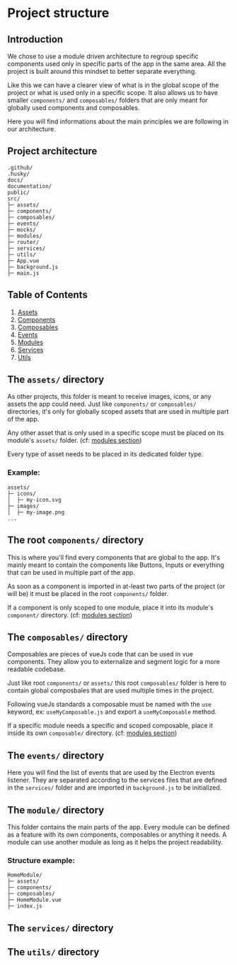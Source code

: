 # Project structure

## Introduction

We chose to use a module driven architecture to regroup specific components used only in specific parts of the app in the same area. All the project is built around this mindset to better separate everything.

Like this we can have a clearer view of what is in the global scope of the project or what is used only in a specific scope. It also allows us to have smaller `components/` and `composables/` folders that are only meant for globally used components and composables.

Here you will find informations about the main principles we are following in our architecture.

## Project architecture

```
.github/
.husky/
docs/
documentation/
public/
src/
├─ assets/
├─ components/
├─ composables/
├─ events/
├─ mocks/
├─ modules/
├─ router/
├─ services/
├─ utils/
├─ App.vue
├─ background.js
├─ main.js

```

## Table of Contents

1. [Assets](#the-assets-directory)
2. [Components](#the-root-components-directory)
3. [Composables](#the-composables-directory)
4. [Events](#the-events-directory)
5. [Modules](#the-modules-directory)
6. [Services](#the-services-directory)
7. [Utils](#the-utils-directory)

## The `assets/` directory

As other projects, this folder is meant to receive images, icons, or any assets the app could need. Just like `components/` or `composables/` directories, it's only for globally scoped assets that are used in multiple part of the app.

Any other asset that is only used in a specific scope must be placed on its module's `assets/` folder. (cf: [modules section](#the-module-directory))

Every type of asset needs to be placed in its dedicated folder type.

### Example:

```
assets/
├─ icons/
│  ├─ my-icon.svg
├─ images/
│  ├─ my-image.png
...
```

## The root `components/` directory

This is where you'll find every components that are global to the app. It's mainly meant to contain the components like Buttons, Inputs or everything that can be used in multiple part of the app.

As soon as a component is imported in at-least two parts of the project (or will be) it must be placed in the root `components/` folder.

If a component is only scoped to one module, place it into its module's `component/` directory. (cf: [modules section](#the-module-directory))

## The `composables/` directory

Composables are pieces of vueJs code that can be used in vue components. They allow you to externalize and segment logic for a more readable codebase.

Just like root `components/` or `assets/` this root `composables/` folder is here to contain global composbales that are used multiple times in the project.

Following vueJs standards a composable must be named with the `use` keyword, ex: `useMyComposable.js` and export a `useMyComposable` method.

If a specific module needs a specific and scoped composable, place it inside its own `composable/` directory. (cf: [modules section](#the-module-directory))

## The `events/` directory

Here you will find the list of events that are used by the Electron events listener. They are separated according to the services files that are defined in the `services/` folder and are imported in `background.js` to be initialized.

## The `module/` directory

This folder contains the main parts of the app. Every module can be defined as a feature with its own components, composables or anything it needs. A module can use another module as long as it helps the project readability.

### Structure example:

```
HomeModule/
├─ assets/
├─ components/
├─ composables/
├─ HomeModule.vue
├─ index.js
```

## The `services/` directory

## The `utils/` directory
